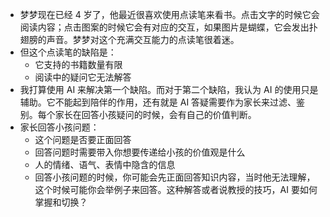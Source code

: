 - 梦梦现在已经 4 岁了，他最近很喜欢使用点读笔来看书。点击文字的时候它会阅读内容；点击图案的时候它会有对应的交互，如果图片是蝴蝶，它会发出扑翅膀的声音。梦梦对这个充满交互能力的点读笔很着迷。
- 但这个点读笔的缺陷是：
	- 它支持的书籍数量有限
	- 阅读中的疑问它无法解答
- 我打算使用 AI 来解决第一个缺陷。而对于第二个缺陷，我认为 AI 的使用只是辅助。它不能起到陪伴的作用，还有就是 AI 答疑需要作为家长来过滤、鉴别。每个家长在回答小孩疑问的时候，会有自己的价值判断。
- 家长回答小孩问题：
	- 这个问题是否要正面回答
	- 回答问题时需要带入你想要传递给小孩的价值观是什么
	- 人的情绪、语气、表情中隐含的信息
	- 回答小孩问题的时候，你可能会先正面回答知识内容，当时他无法理解，这个时候可能你会举例子来回答。这种解答或者说教授的技巧，AI 要如何掌握和切换？